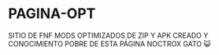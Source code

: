 # PAGINA-OPT
SITIO DE FNF MODS OPTIMIZADOS DE ZIP Y APK 
CREADO Y CONOCIMIENTO POBRE DE ESTA PÁGINA NOCTROX GATO 😺 
